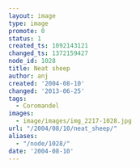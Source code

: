 ```yaml
---
layout: image
type: image
promote: 0
status: 1
created_ts: 1092143121
changed_ts: 1372159427
node_id: 1028
title: Neat sheep
author: anj
created: '2004-08-10'
changed: '2013-06-25'
tags:
  - Coromandel
images:
  - image/images/img_2217-1028.jpg
url: "/2004/08/10/neat_sheep/"
aliases:
  - "/node/1028/"
date: '2004-08-10'
---
```


